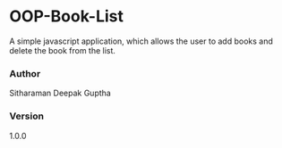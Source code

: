 # OOP-Book-List
A simple javascript application, which allows the user to add books and delete the book from the list.

### Author
Sitharaman Deepak Guptha

### Version
1.0.0
